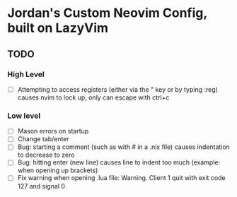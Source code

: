 # Jordan's Custom Neovim Config, built on LazyVim

## TODO

### High Level
 - [ ] Attempting to access registers (either via the " key or by typing :reg) causes nvim to lock up, only can escape with ctrl+c

### Low level

- [ ] Mason errors on startup
- [ ] Change tab/enter
- [ ] Bug: starting a comment (such as with # in a .nix file) causes indentation to decrease to zero
- [ ] Bug: hitting enter (new line) causes line to indent too much (example: when opening up brackets)
- [ ] Fix warning when opening .lua file: Warning. Client 1 quit with exit code 127 and signal 0
